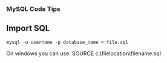 ### MySQL Code Tips

## Import SQL


```mysql
mysql -u username -p database_name < file.sql
```

On windows you can use:
SOURCE c:\filelocation\filename.sql
